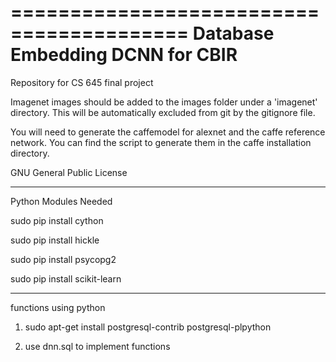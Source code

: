 =========================================
Database Embedding DCNN for CBIR 
==========================================

Repository for CS 645 final project

Imagenet images should be added to the images folder under a 'imagenet' directory. This will be automatically excluded from git by the gitignore file. 

You will need to generate the caffemodel for alexnet and the caffe reference network. You can find the script to generate them in the caffe installation directory. 

GNU General Public License

-------------------------------------------
Python Modules Needed 

sudo pip install cython

sudo pip install hickle

sudo pip install psycopg2

sudo pip install scikit-learn


--------------------------------------------
functions using python

1. sudo apt-get install postgresql-contrib postgresql-plpython

2. use dnn.sql to implement functions

